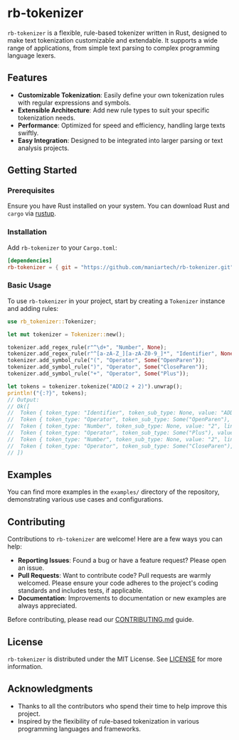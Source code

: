 # rb-tokenizer

`rb-tokenizer` is a flexible, rule-based tokenizer written in Rust, designed to make text tokenization customizable and extendable. It supports a wide range of applications, from simple text parsing to complex programming language lexers.

## Features

- **Customizable Tokenization**: Easily define your own tokenization rules with regular expressions and symbols.
- **Extensible Architecture**: Add new rule types to suit your specific tokenization needs.
- **Performance**: Optimized for speed and efficiency, handling large texts swiftly.
- **Easy Integration**: Designed to be integrated into larger parsing or text analysis projects.

## Getting Started

### Prerequisites

Ensure you have Rust installed on your system. You can download Rust and `cargo` via [rustup](https://rustup.rs/).

### Installation

Add `rb-tokenizer` to your `Cargo.toml`:

```toml
[dependencies]
rb-tokenizer = { git = "https://github.com/maniartech/rb-tokenizer.git" }
```

### Basic Usage

To use `rb-tokenizer` in your project, start by creating a `Tokenizer` instance and adding rules:

```rust
use rb_tokenizer::Tokenizer;

let mut tokenizer = Tokenizer::new();

tokenizer.add_regex_rule(r"^\d+", "Number", None);
tokenizer.add_regex_rule(r"^[a-zA-Z_][a-zA-Z0-9_]*", "Identifier", None);
tokenizer.add_symbol_rule("(", "Operator", Some("OpenParen"));
tokenizer.add_symbol_rule(")", "Operator", Some("CloseParen"));
tokenizer.add_symbol_rule("+", "Operator", Some("Plus"));

let tokens = tokenizer.tokenize("ADD(2 + 2)").unwrap();
println!("{:?}", tokens);
// Output:
// Ok([
//  Token { token_type: "Identifier", token_sub_type: None, value: "ADD", line: 1, column: 1 },
//  Token { token_type: "Operator", token_sub_type: Some("OpenParen"), value: "(", line: 1, column: 4 },
//  Token { token_type: "Number", token_sub_type: None, value: "2", line: 1, column: 5 },
//  Token { token_type: "Operator", token_sub_type: Some("Plus"), value: "+", line: 1, column: 7 },
//  Token { token_type: "Number", token_sub_type: None, value: "2", line: 1, column: 12 },
//  Token { token_type: "Operator", token_sub_type: Some("CloseParen"), value: ")", line: 1, column: 13 }
// ])
```

## Examples

You can find more examples in the `examples/` directory of the repository, demonstrating various use cases and configurations.

## Contributing

Contributions to `rb-tokenizer` are welcome! Here are a few ways you can help:

- **Reporting Issues**: Found a bug or have a feature request? Please open an issue.
- **Pull Requests**: Want to contribute code? Pull requests are warmly welcomed. Please ensure your code adheres to the project's coding standards and includes tests, if applicable.
- **Documentation**: Improvements to documentation or new examples are always appreciated.

Before contributing, please read our [CONTRIBUTING.md](CONTRIBUTING.md) guide.

## License

`rb-tokenizer` is distributed under the MIT License. See [LICENSE](LICENSE) for more information.

## Acknowledgments

- Thanks to all the contributors who spend their time to help improve this project.
- Inspired by the flexibility of rule-based tokenization in various programming languages and frameworks.
